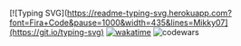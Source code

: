 [![Typing SVG](https://readme-typing-svg.herokuapp.com?font=Fira+Code&pause=1000&width=435&lines=Mikky07](https://git.io/typing-svg)
[![wakatime](https://wakatime.com/badge/user/5e3709de-fc13-4db2-ae07-336aa2f6d7c7.svg)](https://wakatime.com/@5e3709de-fc13-4db2-ae07-336aa2f6d7c7)
![codewars](https://www.codewars.com/users/Mikky08/badges/micro)
